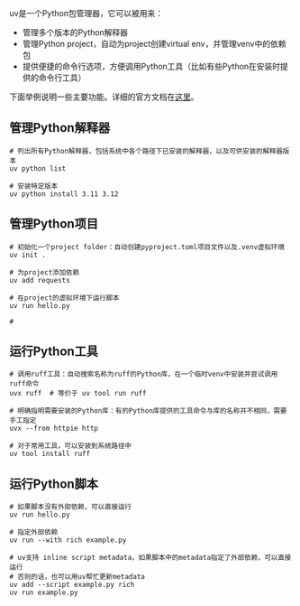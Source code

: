 uv是一个Python包管理器，它可以被用来：
- 管理多个版本的Python解释器
- 管理Python project，自动为project创建virtual env，并管理venv中的依赖包
- 提供便捷的命令行选项，方便调用Python工具（比如有些Python在安装时提供的命令行工具）

下面举例说明一些主要功能。详细的官方文档在[这里](https://docs.astral.sh/uv/)。


## 管理Python解释器

```shell
# 列出所有Python解释器，包括系统中各个路径下已安装的解释器，以及可供安装的解释器版本
uv python list

# 安装特定版本
uv python install 3.11 3.12
```

## 管理Python项目

```shell
# 初始化一个project folder：自动创建pyproject.toml项目文件以及.venv虚拟环境
uv init .

# 为project添加依赖
uv add requests

# 在project的虚拟环境下运行脚本
uv run hello.py

# 
```

## 运行Python工具

```shell
# 调用ruff工具：自动搜索名称为ruff的Python库，在一个临时venv中安装并尝试调用ruff命令
uvx ruff  # 等价于 uv tool run ruff

# 明确指明需要安装的Python库：有的Python库提供的工具命令与库的名称并不相同，需要手工指定
uvx --from httpie http

# 对于常用工具，可以安装到系统路径中
uv tool install ruff
```

## 运行Python脚本

```shell
# 如果脚本没有外部依赖，可以直接运行
uv run hello.py

# 指定外部依赖
uv run --with rich example.py

# uv支持 inline script metadata，如果脚本中的metadata指定了外部依赖，可以直接运行
# 否则的话，也可以用uv帮忙更新metadata
uv add --script example.py rich
uv run example.py
```

